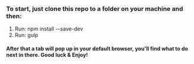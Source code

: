 ### To start, just clone this repo to a folder on your machine and then:
  1. Run: npm install --save-dev
  2. Run: gulp

#### After that a tab will pop up in your default browser, you'll find what to do next in there. Good luck & Enjoy!
